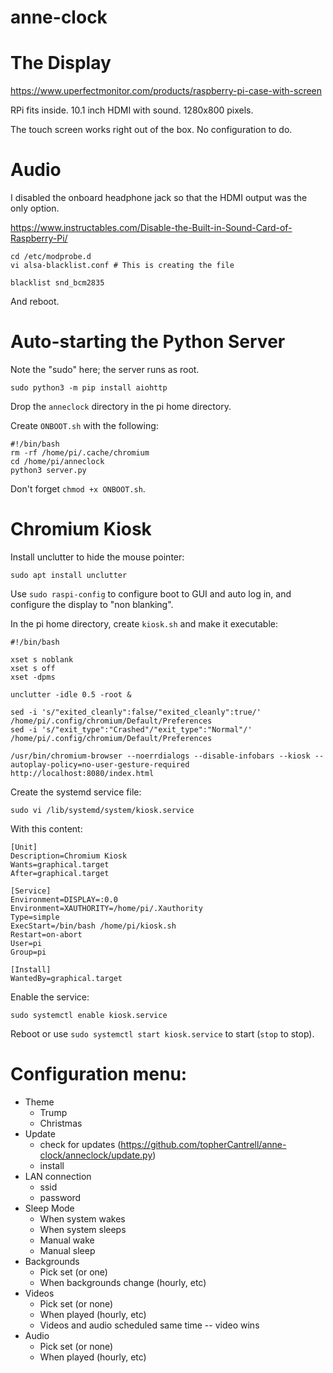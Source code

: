 # anne-clock

# The Display

https://www.uperfectmonitor.com/products/raspberry-pi-case-with-screen

RPi fits inside. 10.1 inch HDMI with sound. 1280x800 pixels.

The touch screen works right out of the box. No configuration to do.

# Audio

I disabled the onboard headphone jack so that the HDMI output was the only option.

https://www.instructables.com/Disable-the-Built-in-Sound-Card-of-Raspberry-Pi/

```
cd /etc/modprobe.d
vi alsa-blacklist.conf # This is creating the file
```

```
blacklist snd_bcm2835
```

And reboot.

# Auto-starting the Python Server

Note the "sudo" here; the server runs as root.

```
sudo python3 -m pip install aiohttp
```

Drop the `anneclock` directory in the pi home directory.

Create `ONBOOT.sh` with the following:

```
#!/bin/bash
rm -rf /home/pi/.cache/chromium
cd /home/pi/anneclock
python3 server.py
```

Don't forget `chmod +x ONBOOT.sh`.

# Chromium Kiosk

Install unclutter to hide the mouse pointer:

```
sudo apt install unclutter
```

Use `sudo raspi-config` to configure boot to GUI and auto log in, and configure the display to "non blanking".

In the pi home directory, create `kiosk.sh` and make it executable:

```
#!/bin/bash

xset s noblank
xset s off
xset -dpms

unclutter -idle 0.5 -root &

sed -i 's/"exited_cleanly":false/"exited_cleanly":true/' /home/pi/.config/chromium/Default/Preferences
sed -i 's/"exit_type":"Crashed"/"exit_type":"Normal"/' /home/pi/.config/chromium/Default/Preferences

/usr/bin/chromium-browser --noerrdialogs --disable-infobars --kiosk --autoplay-policy=no-user-gesture-required http://localhost:8080/index.html
```

Create the systemd service file:

```
sudo vi /lib/systemd/system/kiosk.service
```

With this content:

```
[Unit]
Description=Chromium Kiosk
Wants=graphical.target
After=graphical.target

[Service]
Environment=DISPLAY=:0.0
Environment=XAUTHORITY=/home/pi/.Xauthority
Type=simple
ExecStart=/bin/bash /home/pi/kiosk.sh
Restart=on-abort
User=pi
Group=pi

[Install]
WantedBy=graphical.target
```

Enable the service:

```
sudo systemctl enable kiosk.service
```

Reboot or use `sudo systemctl start kiosk.service` to start (`stop` to stop).

# Configuration menu:
  - Theme
    - Trump
    - Christmas
  - Update
    - check for updates (https://github.com/topherCantrell/anne-clock/anneclock/update.py)
    - install
  - LAN connection
    - ssid
    - password
  - Sleep Mode
    - When system wakes
    - When system sleeps
    - Manual wake
    - Manual sleep
  - Backgrounds
    - Pick set (or one)
    - When backgrounds change (hourly, etc)
  - Videos
    - Pick set (or none)
    - When played (hourly, etc)
    - Videos and audio scheduled same time -- video wins
  - Audio
    - Pick set (or none)
    - When played (hourly, etc)
